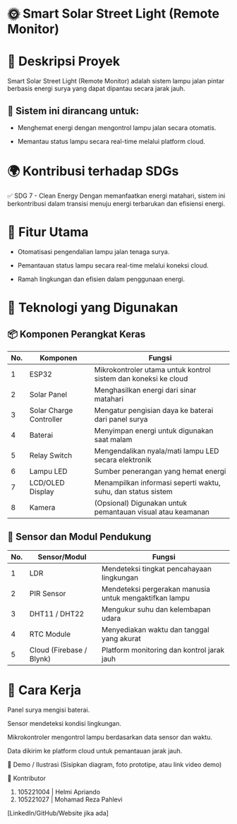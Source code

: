 # 🌞 Smart Solar Street Light (Remote Monitor)
# 📖 Deskripsi Proyek
Smart Solar Street Light (Remote Monitor) adalah sistem lampu jalan pintar berbasis energi surya yang dapat dipantau secara jarak jauh.
## 🎯 Sistem ini dirancang untuk:

* Menghemat energi dengan mengontrol lampu jalan secara otomatis.

* Memantau status lampu secara real-time melalui platform cloud.

# 🌍 Kontribusi terhadap SDGs
✅ SDG 7 - Clean Energy
Dengan memanfaatkan energi matahari, sistem ini berkontribusi dalam transisi menuju energi terbarukan dan efisiensi energi. 

# 🚀 Fitur Utama
* Otomatisasi pengendalian lampu jalan tenaga surya.

* Pemantauan status lampu secara real-time melalui koneksi cloud.

* Ramah lingkungan dan efisien dalam penggunaan energi.

# 🧰 Teknologi yang Digunakan
## 📦 Komponen Perangkat Keras

| No. | Komponen                | Fungsi                                                                 |
|-----|-------------------------|------------------------------------------------------------------------|
| 1   | ESP32                   | Mikrokontroler utama untuk kontrol sistem dan koneksi ke cloud         |
| 2   | Solar Panel             | Menghasilkan energi dari sinar matahari                                |
| 3   | Solar Charge Controller | Mengatur pengisian daya ke baterai dari panel surya                    |
| 4   | Baterai                 | Menyimpan energi untuk digunakan saat malam                            |
| 5   | Relay Switch            | Mengendalikan nyala/mati lampu LED secara elektronik                   |
| 6   | Lampu LED               | Sumber penerangan yang hemat energi                                    |
| 7   | LCD/OLED Display        | Menampilkan informasi seperti waktu, suhu, dan status sistem           |
| 8   | Kamera                  | (Opsional) Digunakan untuk pemantauan visual atau keamanan             |

## 📡 Sensor dan Modul Pendukung

| No. | Sensor/Modul        | Fungsi                                                                 |
|-----|---------------------|------------------------------------------------------------------------|
| 1   | LDR                 | Mendeteksi tingkat pencahayaan lingkungan                              |
| 2   | PIR Sensor          | Mendeteksi pergerakan manusia untuk mengaktifkan lampu                 |
| 3   | DHT11 / DHT22       | Mengukur suhu dan kelembapan udara                                     |
| 4   | RTC Module          | Menyediakan waktu dan tanggal yang akurat                              |
| 5   | Cloud (Firebase / Blynk) | Platform monitoring dan kontrol jarak jauh                       |


# 🏁 Cara Kerja
Panel surya mengisi baterai.

Sensor mendeteksi kondisi lingkungan.

Mikrokontroler mengontrol lampu berdasarkan data sensor dan waktu.

Data dikirim ke platform cloud untuk pemantauan jarak jauh.

📸 Demo / Ilustrasi
(Sisipkan diagram, foto prototipe, atau link video demo)

👤 Kontributor
1. 105221004 | Helmi Apriando
2. 105221027 | Mohamad Reza Pahlevi

[LinkedIn/GitHub/Website jika ada]
